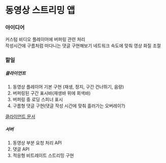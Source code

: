 # 동영상 스트리밍 앱

### 아이디어

커스텀 비디오 플레이어에 버퍼링 관련 처리  
작성시간에 구름처럼 떠다니는 댓글 구현해보기
네트워크 속도에 맞춰 영상 화질 조절

### 할일

##### 클라이언트

1. 동영상 플레이어 기본 구현 (재생, 정지, 구간 건너뛰기, 음량)
2. 버퍼링된 구간 표시바(재생바 위에 회색바)
3. 버퍼링 중 로딩 스피너 표시
4. 구름형 댓글 구현(댓글 작성 시간에 맞춰 흘러가는 오버레이?)

[클라이언트 문서](./client/README.md)

##### 서버

1. 동영상 부분 요청 처리 API
2. 댓글 API
3. 적응형 비트레이트 스트리밍 구현
